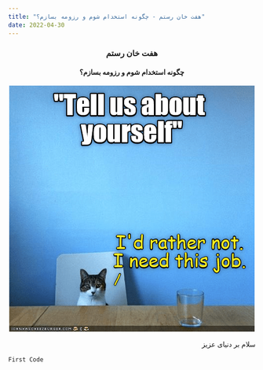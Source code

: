```yaml
---
title: "هفت خان رستم - چگونه استخدام شوم و رزومه بسازم؟"
date: 2022-04-30
---
```

<div dir='rtl' align="center">
  <h3>هفت خان رستم</h3>
  <h4>چگونه استخدام شوم و رزومه بسازم؟</h4>
  <img alt="interview" src="https://raw.githubusercontent.com/M-b850/M-b850/main/media/5dz0ve5txzyg.png">
</div>
<p dir='rtl' align='right'>
سلام بر دنیای عزیز
</p>

`````
First Code
`````

